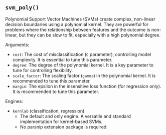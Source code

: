 ## `svm_poly()`

Polynomial Support Vector Machines (SVMs) create complex, non-linear decision boundaries using a polynomial kernel. They are powerful for problems where the relationship between features and the outcome is non-linear, but they can be slow to fit, especially with a high polynomial degree.

Arguments:
* `cost`: The cost of misclassification (`C` parameter), controlling model complexity. It is essential to tune this parameter.
* `degree`: The degree of the polynomial kernel. It is a key parameter to tune for controlling flexibility.
* `scale_factor`: The scaling factor (`gamma`) in the polynomial kernel. It is recommended to tune this parameter.
* `margin`: The epsilon in the insensitive loss function (for regression only). It is recommended to tune this parameter.

Engines:
* `kernlab` (classification, regression)
    - The default and only engine. A versatile and standard implementation for kernel-based SVMs.
    - No parsnip extension package is required.

